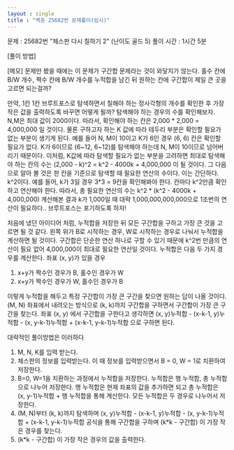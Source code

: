 ```yaml
---
layout : single
title : "백준 25682번 문제풀이(임시)"
---
```

문제 : 25682번 "체스판 다시 칠하기 2" (난이도 골드 5)
풀이 시간 : 1시간 5분

[풀이 방법]

[메모]
문제만 봤을 때에는 이 문제가 구간합 문제라는 것이 와닿지가 않는다.
홀수 칸에 B/W 개수, 짝수 칸에 B/W 개수를 누적합을 남긴 뒤 
원하는 칸에 구간합이 제일 큰 곳을 고르면 되는걸까?

만약, 1칸 1칸 브루트포스로 탐색하면서 칠해야 하는 정사각형의 개수를 확인한 후
가장 작은 값을 출력하도록 바꾸면 어떻게 될까?
탐색해야 하는 경우의 수를 확인해보자.
N,M은 최대 값이 2000이다. 따라서, 확인해야 하는 칸은 2,000 * 2,000 = 4,000,000 일 것이다.
물론 구하고자 하는 K 값에 따라 테두리 부분은 확인할 필요가 없는 부분이 생기게 된다.
예를 들어 N, M이 10이고 K가 6인 경우 (6, 6) 칸은 확인할 필요가 없다.
K가 6이므로 (6~12, 6~12)를 탐색해야 하는데 N, M이 10이므로 넘어버리기 때문이다.
이처럼, K값에 따라 탐색할 필요가 없는 부분을 고려하면 최대로 탐색해야 하는 칸의 수는
(2,000 - k)^2 = k^2 - 4000k + 4,000,000 이 될 것이다.
그 다음으로 알아 볼 것은 한 칸을 기준으로 탐색할 때 필요한 연산의 수이다.
이는 간단하다. k^2이다. 예를 들어, k가 3일 경우 3*3 = 9칸을 확인해봐야 한다.
칸마다 k^2만큼 확인하고 연산해야 한다.
따라서, 총 필요한 연산의 수는
k^2 * (k^2 - 4000k + 4,000,000)
계산해본 결과 k가 1,000일 때 대략 1,000,000,000,000으로 1조번의 연산이 필요하다..
브루트포스는 포기하도록 하자!

처음에 냈던 아이디어 처럼, 누적합을 저장한 뒤 모든 구간합을 구하고 가장 큰 것을 고르면 될 것 같다.
왼쪽 위가 B로 시작하는 경우, W로 시작하는 경우로 나눠서 누적합을 계산하면 될 것이다.
구간합은 단순한 연산 하나로 구할 수 있기 때문에 
k^2번 만큼의 연산이 필요 없어 4,000,000이 최대로 필요한 연산일 것이다.
누적합은 다음 두 가지 경우를 계산한다.
좌표 (x, y)가 있을 경우 
1) x+y가 짝수인 경우가 B, 홀수인 경우가 W
2) x+y가 짝수인 경우가 W, 홀수인 경우가 B

이렇게 누적합을 해두고 특정 구간합이 가장 큰 구간을 찾으면 원하는 답이 나올 것이다.
(M, N) 좌표에서 내려오는 방식으로 (k, k)까지 구간합을 구하면서 구간합이 가장 큰 구간을 찾는다.
좌표 (x, y) 에서 구간합을 구한다고 생각하면
(x, y)누적합 - (x-k-1, y)누적합 - (x, y-k-1)누적합 + (x-k-1, y-k-1)누적합 으로 구하면 된다.

대략적인 풀이방법은 이러하다 
1. M, N, K를 입력 받는다.
2. 체스판의 정보를 입력받는다.
   이 때 정보를 입력받으면서 B = 0, W = 1로 치환하여 저장한다.
3. B=0, W=1을 치환하는 과정에서 누적합을 저장한다.
   누적합은 행 누적합, 총 누적합으로 나누어 저장한다.
   행 누적합은 현재 좌표의 값을 추가하면 되고
   총 누적합은 (x, y-1)누적합 + 행 누적합을 통해 계산한다.
   모든 누적합은 두 경우로 나누어서 저장한다.
4. (M, N)부터 (k, k)까지 탐색하며 
   (x, y)누적합 - (x-k-1, y)누적합 - (x, y-k-1)누적합 + (x-k-1, y-k-1)누적합
   공식을 통해 구간합을 구하며 (k*k - 구간합) 이 가장 작은 경우를 찾는다.
5. (k*k - 구간합) 이 가장 작은 경우의 값을 출력한다.


